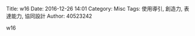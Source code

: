 Title: w16
Date: 2016-12-26 14:01
Category: Misc
Tags: 使用導引, 創造力, 表達能力, 協同設計
Author: 40523242

w16

<!-- PELICAN_END_SUMMARY -->

<!-- 導入 Brython 標準程式庫 -->
<script type="text/javascript" 
    src="https://cdn.rawgit.com/brython-dev/brython/master/www/src/brython_dist.js">
</script>

<pre class="brush: python">

<!-- 啟動 Brython -->
<script>
window.onload=function(){
brython(1);
}
</script>

<div id="con"></div>
<script type="text/python3">
from browser import alert
from browser import document
from browser import html
#print("test)
#alert("test)
con1 = document["con"]
for i in range(5):
  #con1 <="test"+"<br/>"
  con1 <="test"+html.BR()
</script>